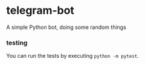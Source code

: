 # telegram-bot
A simple Python bot, doing some random things

### testing

You can run the tests by executing `python -m pytest`.
